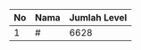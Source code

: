 | No | Nama            | Jumlah Level |
|----|-----------------|--------------|
| 1  | #    |    6628        |
